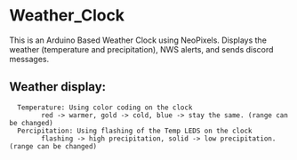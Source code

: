# Weather_Clock

  This is an Arduino Based Weather Clock using NeoPixels. Displays the weather (temperature and precipitation), NWS alerts, and sends discord messages.

## Weather display:
      Temperature: Using color coding on the clock
            red -> warmer, gold -> cold, blue -> stay the same. (range can be changed)
      Percipitation: Using flashing of the Temp LEDS on the clock
            flashing -> high precipitation, solid -> low precipitation. (range can be changed)
        
